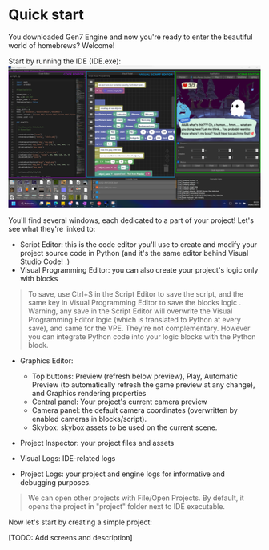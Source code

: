 # Quick start

You downloaded Gen7 Engine and now you're ready to enter the beautiful world of homebrews? Welcome!

Start by running the IDE (IDE.exe):
![](gen7.png)

You'll find several windows, each dedicated to a part of your project! Let's see what they're linked to:

- Script Editor: this is the code editor you'll use to create and modify your project source code in Python (and it's the same editor behind Visual Studio Code! :)
- Visual Programming Editor: you can also create your project's logic only with blocks

> To save, use Ctrl+S in the Script Editor to save the script, and the same key in Visual Programming Editor to save the blocks logic .
> Warning, any save in the Script Editor will overwrite the Visual Programming Editor logic (which is translated to Python at every save), and same for the VPE.
> They're not complementary. However you can integrate Python code into your logic blocks with the Python block.

- Graphics Editor:
	- Top buttons: Preview (refresh below preview), Play, Automatic Preview (to automatically refresh the game preview at any change), and Graphics rendering properties
	- Central panel: Your project's current camera preview
	- Camera panel: the default camera coordinates (overwritten by enabled cameras in blocks/script).
	- Skybox: skybox assets to be used on the current scene.
	
- Project Inspector: your project files and assets
- Visual Logs: IDE-related logs
- Project Logs: your project and engine logs for informative and debugging purposes.

> We can open other projects with File/Open Projects.
> By default, it opens the project in "project" folder next to IDE executable.

Now let's start by creating a simple project:

[TODO: Add screens and description]
